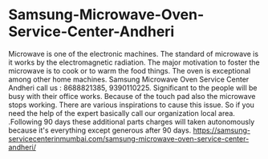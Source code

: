 # Samsung-Microwave-Oven-Service-Center-Andheri
 Microwave is one of the electronic machines. The standard of microwave is it works by the electromagnetic radiation. The major motivation to foster the microwave is to cook or to warm the food things. The oven is exceptional among other home machines. Samsung Microwave Oven Service Center Andheri call us : 8688821385, 9390110225. Significant to the people will be busy with their office works. Because of the touch pad also the microwave stops working. There are various inspirations to cause this issue. So if you need the help of the expert basically call our organization local area. .Following 90 days these additional parts charges will taken autonomously because it's everything except generous after 90 days.   https://samsung-servicecenterinmumbai.com/samsung-microwave-oven-service-center-andheri/    
